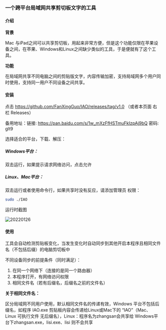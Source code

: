 ### 一个跨平台局域网共享剪切板文字的工具

#### 介绍

**背景**

Mac 与iPad之间可以共享剪切板，用起来非常方便，但是这个功能仅限在苹果设备之间，在苹果、Windows和Linux之间缺少类似的工具，于是便就有了这个工具。

**功能**

在局域网共享不同电脑之间的剪贴版文字，内容传输加密，支持局域网多个用户同时使用，支持同一用户不同设备之间共享。

#### 安装

点击 https://github.com/FanXingGuo/IAO/releases/tag/v1.0 （或者本页面 右栏 Releases）

备用地址：链接: https://pan.baidu.com/s/1w_mXzFfHSTmuFkIzpAj9bQ  密码: glt9

选择适合的平台，下载、解压：

##### Windows平台：

双击运行，如果提示请求网络访问，点击允许

##### **Linux、Mac平台：**

双击运行或者使用命令行，如果共享时没有反应，请添加管理员 权限：

```bash
sudo ./IAO
```

运行时截图

![20220126](http://cdn.51dream.top/blog/20220126.png)

#### 使用

工具会自动检测剪贴板变化，当发生变化时自动同步到其他开启本程序且相同文件名（不包括后缀）的电脑剪切板中

不同设备同步的前提条件（同时满足）：

1. 在同一个网络下（连接的是同一个路由器）
2. 本程序打开，有网络访问权限
3. 相同文件名（若有后缀名，后缀名之前的文件名）

**关于相同文件名：**

区分局域网不同用户使用，默认相同文件名的传递有效，Windows 平台不包括后缀名，如程序 IAO.exe 剪贴板内容会传递给Linux或Mac下的 “IAO”（Mac、Linux 可执行文件 无后缀名），Linux：程序名为zhangsan会共享给 Windows平台下zhangsan.exe，lisi.exe、lisi 则不会共享 

